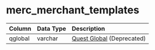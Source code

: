 # merc_merchant_templates

| Column | Data Type | Description |
| :--- | :--- | :--- |
| qglobal | varchar | [Quest Global](../../../schema/categories/data-storage/quest_globals.md) \(Deprecated\) |

